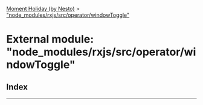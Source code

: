 [Moment Holiday (by Nesto)](../README.md) > ["node_modules/rxjs/src/operator/windowToggle"](../modules/_node_modules_rxjs_src_operator_windowtoggle_.md)

# External module: "node_modules/rxjs/src/operator/windowToggle"

## Index

---

